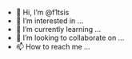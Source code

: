 - 👋 Hi, I’m @f1tsis
- 👀 I’m interested in ...
- 🌱 I’m currently learning ...
- 💞️ I’m looking to collaborate on ...
- 📫 How to reach me ...

<!---
f1tsis/f1tsis is a ✨ special ✨ repository because its `README.md` (this file) appears on your GitHub profile.
You can click the Preview link to take a look at your changes.
--->
